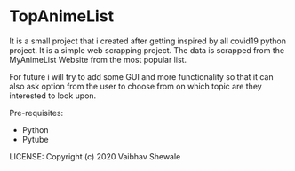# TopAnimeList
It is a small project that i created after getting inspired by all covid19 python project. It is a simple web scrapping project. The data is scrapped from the MyAnimeList Website from the most popular list.

For future i will try to add some GUI and more functionality so that it can also ask option from the user to choose from on which topic are they interested to look upon.

Pre-requisites:
- Python
- Pytube

LICENSE:
Copyright (c) 2020 Vaibhav Shewale
